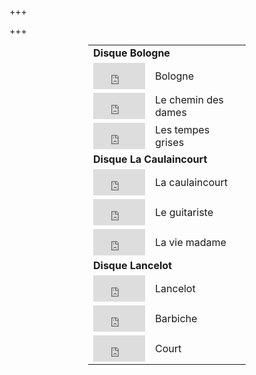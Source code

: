  
+++

+++

<table style="width: 50%; margin: auto; border-collapse: collapse;">
<tr><td colspan=2> <b>Disque Bologne</b></td></tr>
<tr><td><iframe style="border: 0; width: 83px; height: 42px;" src="https://bandcamp.com/EmbeddedPlayer/track=1279769220/size=small/bgcol=ffffff/linkcol=333333/transparent=true/" seamless><a href="https://lesjetsdelencre.bandcamp.com/track/bologne"></a></iframe></td><td>Bologne</td></tr>
<tr><td><iframe style="border: 0; width: 83px; height: 42px;" src="https://bandcamp.com/EmbeddedPlayer/track=616603112/size=small/bgcol=ffffff/linkcol=333333/transparent=true/" seamless><a href="https://lesjetsdelencre.bandcamp.com/track/le-chemin-des-dames"></a></iframe></td><td>Le chemin des dames</td></tr>
<tr><td><iframe style="border: 0; width: 83px; height: 42px;" src="https://bandcamp.com/EmbeddedPlayer/track=2876967505/size=small/bgcol=ffffff/linkcol=333333/transparent=true/" seamless><a href="https://lesjetsdelencre.bandcamp.com/track/les-tempes-grises">Les tempes grises</a></iframe></td><td>Les tempes grises</td></tr>
<tr><td colspan=2><b>Disque La Caulaincourt</b></td></tr>
<tr><td><iframe style="border: 0; width: 83px; height: 42px;" src="https://bandcamp.com/EmbeddedPlayer/track=3698752453/size=small/bgcol=ffffff/linkcol=de270f/transparent=true/" seamless><a href="https://lesjetsdelencre.bandcamp.com/track/la-caulaincourt"></a></iframe></td><td>La caulaincourt</td></tr>
<tr><td><iframe style="border: 0; width: 83px; height: 42px;" src="https://bandcamp.com/EmbeddedPlayer/track=332595162/size=small/bgcol=ffffff/linkcol=de270f/transparent=true/" seamless><a href="https://lesjetsdelencre.bandcamp.com/track/le-guitariste"></iframe></td><td>Le guitariste</td></tr>
<tr><td><iframe style="border: 0; width: 83px; height: 42px;" src="https://bandcamp.com/EmbeddedPlayer/track=1595226763/size=small/bgcol=ffffff/linkcol=de270f/transparent=true/" seamless><a href="https://lesjetsdelencre.bandcamp.com/track/la-vie-madame"></a></iframe></td><td>La vie madame</td></td>
<tr><td colspan=2><b>Disque Lancelot</b></td></tr>
<tr><td><iframe style="border: 0; width: 83px; height: 42px;" src="https://bandcamp.com/EmbeddedPlayer/track=3207761944/size=small/bgcol=ffffff/linkcol=0687f5/transparent=true/" seamless><a href="https://lesjetsdelencre.bandcamp.com/track/lancelot">Lancelot </a></iframe></td><td>Lancelot</td></tr>
<tr><td><iframe style="border: 0; width: 83px; height: 42px;" src="https://bandcamp.com/EmbeddedPlayer/track=1801003130/size=small/bgcol=ffffff/linkcol=0687f5/transparent=true/" seamless><a href="https://lesjetsdelencre.bandcamp.com/track/barbiche">Barbiche by Les Jetés de L&#39;Encre</a> </iframe></td><td>Barbiche</td></tr>
<tr><td>
<iframe style="border: 0; width: 83px; height: 42px;" src="https://bandcamp.com/EmbeddedPlayer/track=448927111/size=small/bgcol=ffffff/linkcol=0687f5/transparent=true/" seamless><a href="https://lesjetsdelencre.bandcamp.com/track/court"></a></iframe></td><td>Court</td></tr>
</table>

